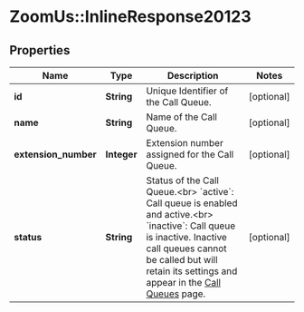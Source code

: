 # ZoomUs::InlineResponse20123

## Properties
Name | Type | Description | Notes
------------ | ------------- | ------------- | -------------
**id** | **String** | Unique Identifier of the Call Queue. | [optional] 
**name** | **String** | Name of the Call Queue. | [optional] 
**extension_number** | **Integer** | Extension number assigned for the Call Queue. | [optional] 
**status** | **String** | Status of the Call Queue.&lt;br&gt; &#x60;active&#x60;: Call queue is enabled and active.&lt;br&gt; &#x60;inactive&#x60;: Call queue is inactive. Inactive call queues cannot be called but will retain its settings and appear in the [Call Queues](https://zoom.us/pbx/page/telephone/groups#/groups) page. | [optional] 


